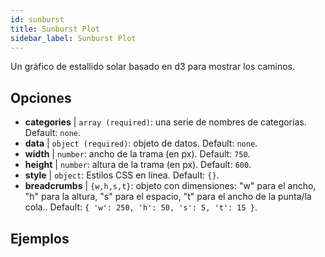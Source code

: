 ```yaml
---
id: sunburst
title: Sunburst Plot
sidebar_label: Sunburst Plot
---
```


Un gráfico de estallido solar basado en d3 para mostrar los caminos.

## Opciones

* __categories__ | `array (required)`: una serie de nombres de categorías. Default: `none`.
* __data__ | `object (required)`: objeto de datos. Default: `none`.
* __width__ | `number`: ancho de la trama (en px). Default: `750`.
* __height__ | `number`: altura de la trama (en px). Default: `600`.
* __style__ | `object`: Estilos CSS en línea. Default: `{}`.
* __breadcrumbs__ | `{w,h,s,t}`: objeto con dimensiones: "w" para el ancho, "h" para la altura, "s" para el espacio, "t" para el ancho de la punta/la cola.. Default: `{
  'w': 250,
  'h': 50,
  's': 5,
  't': 15
}`.


## Ejemplos

```jsx live

```

